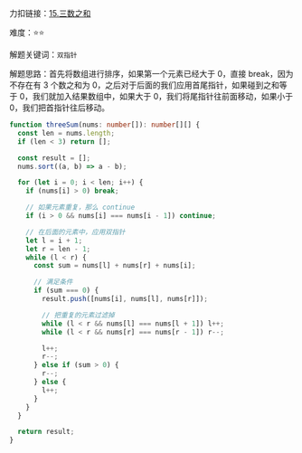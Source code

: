 力扣链接：<a href="https://leetcode.cn/problems/3sum/description/" target="_blank">15.三数之和</a>

难度：⭐⭐ <br/>

解题关键词：`双指针`<br />

解题思路：首先将数组进行排序，如果第一个元素已经大于 0，直接 break，因为不存在有 3 个数之和为 0，之后对于后面的我们应用首尾指针，如果碰到之和等于 0，我们就加入结果数组中，如果大于 0，我们将尾指针往前面移动，如果小于 0，我们把首指针往后移动。<br />

```typescript
function threeSum(nums: number[]): number[][] {
  const len = nums.length;
  if (len < 3) return [];

  const result = [];
  nums.sort((a, b) => a - b);

  for (let i = 0; i < len; i++) {
    if (nums[i] > 0) break;

    // 如果元素重复，那么 continue
    if (i > 0 && nums[i] === nums[i - 1]) continue;

    // 在后面的元素中，应用双指针
    let l = i + 1;
    let r = len - 1;
    while (l < r) {
      const sum = nums[l] + nums[r] + nums[i];

      // 满足条件
      if (sum === 0) {
        result.push([nums[i], nums[l], nums[r]]);

        // 把重复的元素过滤掉
        while (l < r && nums[l] === nums[l + 1]) l++;
        while (l < r && nums[r] === nums[r - 1]) r--;

        l++;
        r--;
      } else if (sum > 0) {
        r--;
      } else {
        l++;
      }
    }
  }

  return result;
}
```

